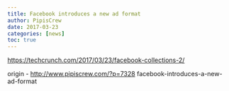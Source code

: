 ```yaml
---
title: Facebook introduces a new ad format
author: PipisCrew
date: 2017-03-23
categories: [news]
toc: true
---
```


https://techcrunch.com/2017/03/23/facebook-collections-2/

origin - http://www.pipiscrew.com/?p=7328 facebook-introduces-a-new-ad-format
